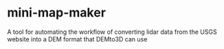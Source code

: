 # mini-map-maker
A tool for automating the workflow of converting lidar data from the USGS website into a DEM format that DEMto3D can use
